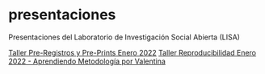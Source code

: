 # presentaciones
Presentaciones del Laboratorio de Investigación Social Abierta (LISA)

[Taller Pre-Registros y Pre-Prints Enero 2022](https://lisa-coes.github.io/presentaciones/tallerPrereg-PreprintEnero2022/tallerLISAenero2022.html)
[Taller Reproducibilidad Enero 2022 - Aprendiendo Metodología por Valentina](https://lisa-coes.github.io/presentaciones/tallerRmarkdown-IPOEnero2022/taller-reprod-enero2022.html)
